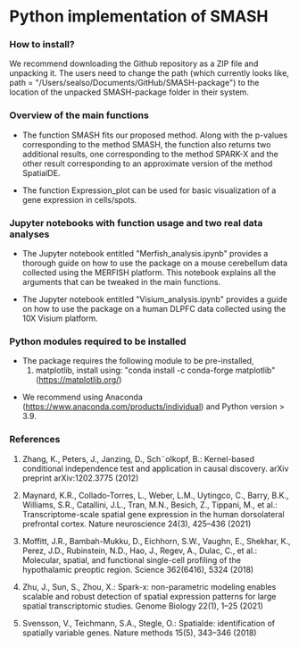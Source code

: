 # Python implementation of SMASH

### How to install?
We recommend downloading the Github repository as a ZIP file and unpacking it. The users need to change the path (which currently looks like, path = "/Users/sealso/Documents/GitHub/SMASH-package") to the location of the unpacked SMASH-package folder in their system. 


### Overview of the main functions
-  The function SMASH fits our proposed method. Along with the p-values corresponding to the method SMASH, the function also returns two additional results, one corresponding to the method SPARK-X and the other result corresponding to an approximate version of the method SpatialDE. 

-  The function Expression_plot can be used for basic visualization of a gene expression  in cells/spots.


### Jupyter notebooks with function usage and two real data analyses
- The Jupyter notebook entitled "Merfish_analysis.ipynb" provides a thorough guide on how to use the package on a mouse cerebellum data collected using the MERFISH platform. This notebook explains all the arguments that can be tweaked in the main functions. 

- The Jupyter notebook entitled "Visium_analysis.ipynb" provides a guide on how to use the package on a human DLPFC data collected using the 10X Visium platform. 


### Python modules required to be installed
- The package requires the following module to be pre-installed,
  1. matplotlib, install using: "conda install -c conda-forge matplotlib"  (https://matplotlib.org/)

* We recommend using Anaconda (https://www.anaconda.com/products/individual) and Python version > 3.9. 


### References

1. Zhang, K., Peters, J., Janzing, D., Sch¨olkopf, B.: Kernel-based conditional independence test and application in causal discovery. arXiv preprint arXiv:1202.3775 (2012)

2. Maynard, K.R., Collado-Torres, L., Weber, L.M., Uytingco, C., Barry, B.K., Williams, S.R., Catallini, J.L., Tran, M.N., Besich, Z., Tippani, M., et al.: Transcriptome-scale spatial gene expression in the human dorsolateral
prefrontal cortex. Nature neuroscience 24(3), 425–436 (2021)

3. Moffitt, J.R., Bambah-Mukku, D., Eichhorn, S.W., Vaughn, E., Shekhar, K., Perez, J.D., Rubinstein, N.D., Hao, J., Regev, A., Dulac, C., et al.: Molecular, spatial, and functional single-cell profiling of the hypothalamic
preoptic region. Science 362(6416), 5324 (2018)

4. Zhu, J., Sun, S., Zhou, X.: Spark-x: non-parametric modeling enables scalable and robust detection of spatial expression patterns for large spatial transcriptomic studies. Genome Biology 22(1), 1–25 (2021)

5. Svensson, V., Teichmann, S.A., Stegle, O.: Spatialde: identification of spatially variable genes. Nature methods 15(5), 343–346 (2018)

